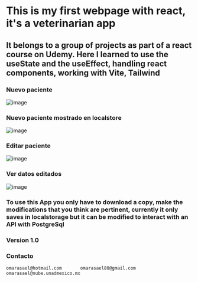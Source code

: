 # This is my first webpage with react, it's a veterinarian app 
## It belongs to a group of projects as part of a react course on Udemy. Here I learned to use the useState and the useEffect, handling react components, working with Vite, Tailwind

### Nuevo paciente
![image](https://github.com/omarasael1980/perro_amarillo/assets/51717542/de4a1bb7-3645-4633-bd50-a434577cda82)
### Nuevo paciente mostrado en localstore
![image](https://github.com/omarasael1980/perro_amarillo/assets/51717542/4f516615-54fd-4cd5-a607-436d8d175a5d)
### Editar paciente
![image](https://github.com/omarasael1980/perro_amarillo/assets/51717542/71564d4f-6fe9-42ca-bc5a-ed5e2b58c543)
### Ver datos editados
![image](https://github.com/omarasael1980/perro_amarillo/assets/51717542/d7b823db-bbbd-4102-96a0-d7d285514e9f)

### To use this App you only have to download a copy, make the modifications that you think are pertinent, currently it only saves in localstorage but it can be modified to interact with an API with PostgreSql

### Version 1.0
### Contacto 
    omarasael@hotmail.com       omarasael80@gmail.com        omarasael@nube.unadmexico.mx




